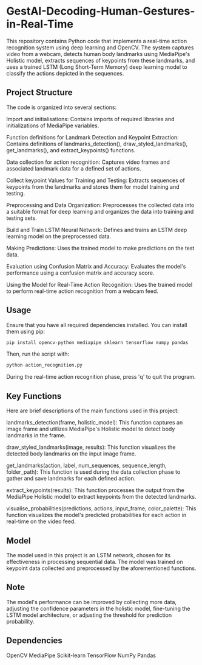 # GestAI-Decoding-Human-Gestures-in-Real-Time

This repository contains Python code that implements a real-time action recognition system using deep learning and OpenCV. The system captures video from a webcam, detects human body landmarks using MediaPipe's Holistic model, extracts sequences of keypoints from these landmarks, and uses a trained LSTM (Long Short-Term Memory) deep learning model to classify the actions depicted in the sequences.

## Project Structure
The code is organized into several sections:

Import and initialisations: Contains imports of required libraries and initializations of MediaPipe variables.<br>

Function definitions for Landmark Detection and Keypoint Extraction: Contains definitions of landmarks_detection(), draw_styled_landmarks(), get_landmarks(), and extract_keypoints() functions.<br>

Data collection for action recognition: Captures video frames and associated landmark data for a defined set of actions.<br>

Collect keypoint Values for Training and Testing: Extracts sequences of keypoints from the landmarks and stores them for model training and testing.<br>

Preprocessing and Data Organization: Preprocesses the collected data into a suitable format for deep learning and organizes the data into training and testing sets.<br>

Build and Train LSTM Neural Network: Defines and trains an LSTM deep learning model on the preprocessed data.<br>

Making Predictions: Uses the trained model to make predictions on the test data.<br>

Evaluation using Confusion Matrix and Accuracy: Evaluates the model's performance using a confusion matrix and accuracy score.<br>

Using the Model for Real-Time Action Recognition: Uses the trained model to perform real-time action recognition from a webcam feed.<br>

## Usage
Ensure that you have all required dependencies installed. You can install them using pip:
```python
pip install opencv-python mediapipe sklearn tensorflow numpy pandas
```
Then, run the script with:
```python
python action_recognition.py
```

During the real-time action recognition phase, press 'q' to quit the program.

## Key Functions
Here are brief descriptions of the main functions used in this project:

landmarks_detection(frame, holistic_model): This function captures an image frame and utilizes MediaPipe's Holistic model to detect body landmarks in the frame.<br>

draw_styled_landmarks(image, results): This function visualizes the detected body landmarks on the input image frame.<br>

get_landmarks(action, label, num_sequences, sequence_length, folder_path): This function is used during the data collection phase to gather and save landmarks for each defined action.<br>

extract_keypoints(results): This function processes the output from the MediaPipe Holistic model to extract keypoints from the detected landmarks.<br>

visualise_probabilities(predictions, actions, input_frame, color_palette): This function visualizes the model's predicted probabilities for each action in real-time on the video feed.<br>

## Model

The model used in this project is an LSTM network, chosen for its effectiveness in processing sequential data. The model was trained on keypoint data collected and preprocessed by the aforementioned functions.

## Note

The model's performance can be improved by collecting more data, adjusting the confidence parameters in the holistic model, fine-tuning the LSTM model architecture, or adjusting the threshold for prediction probability.

## Dependencies

OpenCV
MediaPipe
Scikit-learn
TensorFlow
NumPy
Pandas
